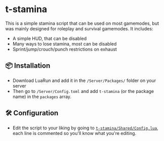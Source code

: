 # t-stamina

This is a simple stamina script that can be used on most gamemodes, but was mainly designed for roleplay and survival gamemodes. It includes:
- A simple HUD, that can be disabled
- Many ways to lose stamina, most can be disabled
- Sprint/jump/crouch/punch restrictions on exhaust

## 📦 Installation
- Download LuaRun and add it in the `/Server/Packages/` folder on your server
- Then go to `/Server/Config.toml` and add `t-stamina` (or the package name) in the `packages` array.

## 🛠️ Configuration
- Edit the script to your liking by going to [`t-stamina/Shared/Config.lua`](https://github.com/Timmy-the-nobody/T-Stamina/blob/main/Shared/Config.lua), each line is commented so you'll know what you're editing.
